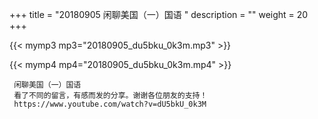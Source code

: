 +++
title = "20180905  闲聊美国（一）国语 "
description = ""
weight = 20
+++

{{< mymp3 mp3="20180905_du5bku_0k3m.mp3" >}}

{{< mymp4 mp4="20180905_du5bku_0k3m.mp4" >}}

     闲聊美国（一）国语 
     看了不同的留言，有感而发的分享。谢谢各位朋友的支持！ 
     https://www.youtube.com/watch?v=dU5bkU_0k3M 
